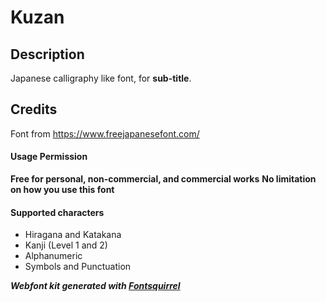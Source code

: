 # Kuzan

## Description

Japanese calligraphy like font, for **sub-title**.


## Credits

Font from https://www.freejapanesefont.com/

#### Usage Permission
**Free for personal, non-commercial, and commercial works**
**No limitation on how you use this font**

#### Supported characters
+ Hiragana and Katakana
+ Kanji (Level 1 and 2)
+ Alphanumeric
+ Symbols and Punctuation


***Webfont kit generated with [Fontsquirrel](https://www.fontsquirrel.com/)***
